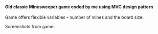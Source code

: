 #### Old classic Minesweeper game coded by me using MVC design pattern

Game offers flexible variables - number of mines and the board size.

Screenshots from game:

